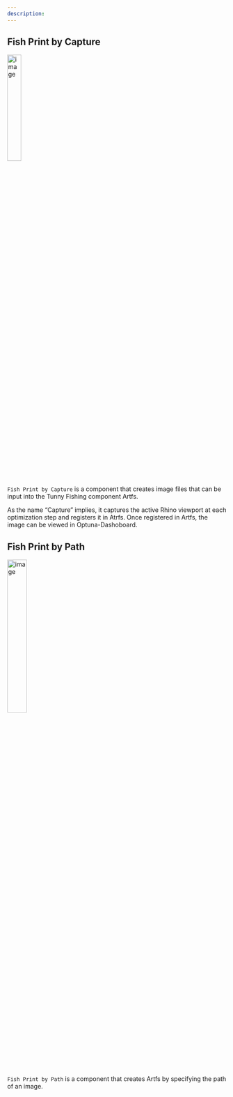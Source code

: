 ```yaml
---
description:
---
```


## Fish Print by Capture

<img width="25%" alt="image" src="/images/docs_v1/gh-components/fish-print-by-capture.png">

`Fish Print by Capture` is a component that creates image files that can be
input into the Tunny Fishing component Artfs.

As the name “Capture” implies, it captures the active Rhino viewport at each
optimization step and registers it in Atrfs. Once registered in Artfs, the image
can be viewed in Optuna-Dashoboard.

## Fish Print by Path

<img width="30%" alt="image" src="/images/docs_v1/gh-components/fish-print-by-path.png">

`Fish Print by Path` is a component that creates Artfs by specifying the path of
an image.
